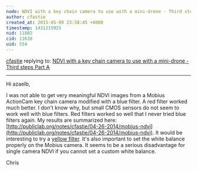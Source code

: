 ```yaml
---
node: NDVI with a key chain camera to use with a mini-drone - Third steps Part A
author: cfastie
created_at: 2015-05-09 23:58:45 +0000
timestamp: 1431215925
nid: 11802
cid: 11638
uid: 554
---
```




[cfastie](../profile/cfastie) replying to: [NDVI with a key chain camera to use with a mini-drone - Third steps Part A](../notes/azaelb/05-09-2015/ndvi-with-a-key-chain-camera-to-use-with-a-mini-drone-third-steps-part-a)

----
Hi azaelb,

I was not able to get very meaningful NDVI images from a Mobius ActionCam key chain camera modified with a blue filter. A red filter worked much better. I don't know why, but small CMOS sensors do not seem to work well with blue filters. Red filters worked so well that I never tried blue filters again. My results are summarized here: [http://publiclab.org/notes/cfastie/04-26-2014/mobius-ndvi](http://publiclab.org/notes/cfastie/04-26-2014/mobius-ndvi).  It would be interesting to try a [yellow filter](http://publiclab.org/notes/cfastie/01-16-2015/orange-is-the-new-red). It's also important to set the white balance properly on the Mobius camera. It seems to be a serious disadvantage for single camera NDVI if you cannot set a custom white balance.

Chris

